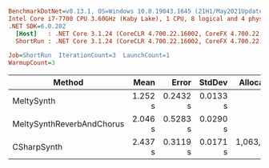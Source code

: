 ``` ini

BenchmarkDotNet=v0.13.1, OS=Windows 10.0.19043.1645 (21H1/May2021Update)
Intel Core i7-7700 CPU 3.60GHz (Kaby Lake), 1 CPU, 8 logical and 4 physical cores
.NET SDK=6.0.202
  [Host]   : .NET Core 3.1.24 (CoreCLR 4.700.22.16002, CoreFX 4.700.22.17909), X64 RyuJIT
  ShortRun : .NET Core 3.1.24 (CoreCLR 4.700.22.16002, CoreFX 4.700.22.17909), X64 RyuJIT

Job=ShortRun  IterationCount=3  LaunchCount=1  
WarmupCount=3  

```
|                    Method |    Mean |    Error |   StdDev |   Allocated |
|-------------------------- |--------:|---------:|---------:|------------:|
|                MeltySynth | 1.252 s | 0.2432 s | 0.0133 s |           - |
| MeltySynthReverbAndChorus | 2.046 s | 0.5283 s | 0.0290 s |           - |
|               CSharpSynth | 2.437 s | 0.3119 s | 0.0171 s | 1,063,944 B |
